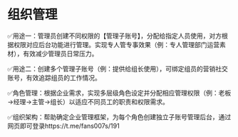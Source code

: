 # 组织管理

✅用途一：管理员创建不同权限的【管理子账号】，分配给指定人员使用，对方根据权限对应后台功能进行管理。实现专人管专事效果（例：专人管理部门运营素材），有效减少管理员日常压力。

✅用途二：创建多个管理子账号（例：提供给组长使用），可绑定组员的营销社交账号，有效追踪组员的工作情况。

✅角色管理：根据企业需求，实现多层级角色设定并分配相应管理权限（例：老板→经理→主管→组长）以适应不同员工的职责和权限需求。

✅组织架构：帮助确定企业管理框架，为每个角色创建独立子账号管理后台，通过网页即可登录https://t.me/fans007s/191
